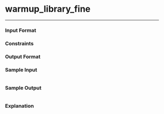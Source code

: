 # warmup_library_fine
---

### Input Format 

### Constraints

### Output Format 

### Sample Input
```
```
### Sample Output
```
```
### Explanation
